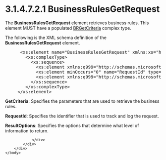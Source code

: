 <html dir="LTR" xmlns:mshelp="http://msdn.microsoft.com/mshelp" xmlns:ddue="http://ddue.schemas.microsoft.com/authoring/2003/5" xmlns:xlink="http://www.w3.org/1999/xlink" xmlns:tool="http://www.microsoft.com/tooltip">
    <head>
        <meta http-equiv="Content-Type" content="text/html; CHARSET=utf-8"></meta>
        <meta name="save" content="history"></meta>
        <title>3.1.4.7.2.1 BusinessRulesGetRequest</title>
        <xml>
            <mshelp:toctitle title="3.1.4.7.2.1 BusinessRulesGetRequest"></mshelp:toctitle>
            <mshelp:rltitle title="[MS-SSMDSWS-15]: BusinessRulesGetRequest"></mshelp:rltitle>
            <mshelp:keyword index="A" term="3320bfe6-b85a-4a21-b473-062e99dd8b6b"></mshelp:keyword>
            <mshelp:attr name="DCSext.ContentType" value="open specification"></mshelp:attr>
            <mshelp:attr name="AssetID" value="3320bfe6-b85a-4a21-b473-062e99dd8b6b"></mshelp:attr>
            <mshelp:attr name="TopicType" value="kbRef"></mshelp:attr>
            <mshelp:attr name="DCSext.Title" value="[MS-SSMDSWS-15]: BusinessRulesGetRequest" />
        </xml>
    </head>
    <body>
        <div id="header">
            <h1 class="heading">3.1.4.7.2.1 BusinessRulesGetRequest</h1>
        </div>
        <div id="mainSection">
            <div id="mainBody">
                <div id="allHistory" class="saveHistory"></div>
                <div id="sectionSection0" class="section" name="collapseableSection">
                    

<p>The <b>BusinessRulesGetRequest</b> element retrieves
business rules. This element MUST have a populated <a href="50f507a2-e8be-4b53-a6f4-d17d47399ef0.html">BRGetCriteria</a> complex
type.</p>

<p>The following is the XML schema definition of the <b>BusinessRulesGetRequest</b>
element.</p>

<dl>
<dd>
<div><pre> &lt;xs:element name=&quot;BusinessRulesGetRequest&quot; xmlns:xs=&quot;http://www.w3.org/2001/XMLSchema&quot;&gt;
   &lt;xs:complexType&gt;
     &lt;xs:sequence&gt;
       &lt;xs:element xmlns:q999=&quot;http://schemas.microsoft.com/sqlserver/masterdataservices/2009/09&quot; minOccurs=&quot;0&quot; name=&quot;GetCriteria&quot; nillable=&quot;true&quot; type=&quot;q999:BRGetCriteria&quot; /&gt;
       &lt;xs:element minOccurs=&quot;0&quot; name=&quot;RequestId&quot; type=&quot;ser:guid&quot; /&gt;
       &lt;xs:element xmlns:q999=&quot;http://schemas.microsoft.com/sqlserver/masterdataservices/2009/09&quot; minOccurs=&quot;0&quot; name=&quot;ResultOptions&quot; nillable=&quot;true&quot; type=&quot;q999:BRResultOptions&quot; /&gt;
     &lt;/xs:sequence&gt;
   &lt;/xs:complexType&gt;
&lt;/xs:element&gt;
</pre></div>
</dd></dl>

<p><b>GetCriteria</b>: Specifies the parameters that are
used to retrieve the business rules.</p>

<p><b>RequestId</b>: Specifies the identifier that is
used to track and log the request.</p>

<p><b>ResultOptions</b>: Specifies the options that
determine what level of information to return.</p>


                </div>
            </div>
        </div>
    </body>
</html>